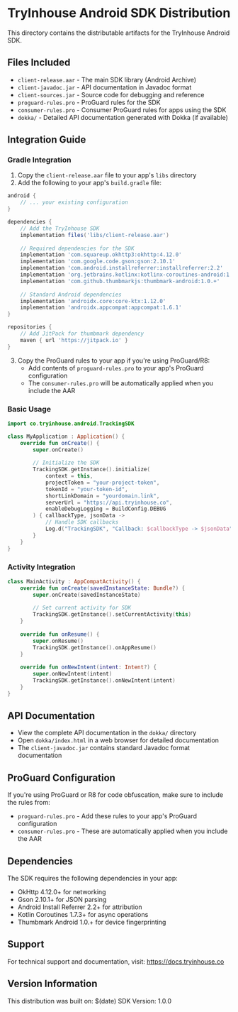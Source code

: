 # TryInhouse Android SDK Distribution

This directory contains the distributable artifacts for the TryInhouse Android SDK.

## Files Included

- `client-release.aar` - The main SDK library (Android Archive)
- `client-javadoc.jar` - API documentation in Javadoc format
- `client-sources.jar` - Source code for debugging and reference
- `proguard-rules.pro` - ProGuard rules for the SDK
- `consumer-rules.pro` - Consumer ProGuard rules for apps using the SDK
- `dokka/` - Detailed API documentation generated with Dokka (if available)

## Integration Guide

### Gradle Integration

1. Copy the `client-release.aar` file to your app's `libs` directory
2. Add the following to your app's `build.gradle` file:

```gradle
android {
    // ... your existing configuration
}

dependencies {
    // Add the TryInhouse SDK
    implementation files('libs/client-release.aar')
    
    // Required dependencies for the SDK
    implementation 'com.squareup.okhttp3:okhttp:4.12.0'
    implementation 'com.google.code.gson:gson:2.10.1'
    implementation 'com.android.installreferrer:installreferrer:2.2'
    implementation 'org.jetbrains.kotlinx:kotlinx-coroutines-android:1.7.3'
    implementation 'com.github.thumbmarkjs:thumbmark-android:1.0.+'
    
    // Standard Android dependencies
    implementation 'androidx.core:core-ktx:1.12.0'
    implementation 'androidx.appcompat:appcompat:1.6.1'
}

repositories {
    // Add JitPack for thumbmark dependency
    maven { url 'https://jitpack.io' }
}
```

3. Copy the ProGuard rules to your app if you're using ProGuard/R8:
   - Add contents of `proguard-rules.pro` to your app's ProGuard configuration
   - The `consumer-rules.pro` will be automatically applied when you include the AAR

### Basic Usage

```kotlin
import co.tryinhouse.android.TrackingSDK

class MyApplication : Application() {
    override fun onCreate() {
        super.onCreate()
        
        // Initialize the SDK
        TrackingSDK.getInstance().initialize(
            context = this,
            projectToken = "your-project-token",
            tokenId = "your-token-id",
            shortLinkDomain = "yourdomain.link",
            serverUrl = "https://api.tryinhouse.co",
            enableDebugLogging = BuildConfig.DEBUG
        ) { callbackType, jsonData ->
            // Handle SDK callbacks
            Log.d("TrackingSDK", "Callback: $callbackType -> $jsonData")
        }
    }
}
```

### Activity Integration

```kotlin
class MainActivity : AppCompatActivity() {
    override fun onCreate(savedInstanceState: Bundle?) {
        super.onCreate(savedInstanceState)
        
        // Set current activity for SDK
        TrackingSDK.getInstance().setCurrentActivity(this)
    }
    
    override fun onResume() {
        super.onResume()
        TrackingSDK.getInstance().onAppResume()
    }
    
    override fun onNewIntent(intent: Intent?) {
        super.onNewIntent(intent)
        TrackingSDK.getInstance().onNewIntent(intent)
    }
}
```

## API Documentation

- View the complete API documentation in the `dokka/` directory
- Open `dokka/index.html` in a web browser for detailed documentation
- The `client-javadoc.jar` contains standard Javadoc format documentation

## ProGuard Configuration

If you're using ProGuard or R8 for code obfuscation, make sure to include the rules from:
- `proguard-rules.pro` - Add these rules to your app's ProGuard configuration
- `consumer-rules.pro` - These are automatically applied when you include the AAR

## Dependencies

The SDK requires the following dependencies in your app:

- OkHttp 4.12.0+ for networking
- Gson 2.10.1+ for JSON parsing
- Android Install Referrer 2.2+ for attribution
- Kotlin Coroutines 1.7.3+ for async operations
- Thumbmark Android 1.0.+ for device fingerprinting

## Support

For technical support and documentation, visit: https://docs.tryinhouse.co

## Version Information

This distribution was built on: $(date)
SDK Version: 1.0.0

